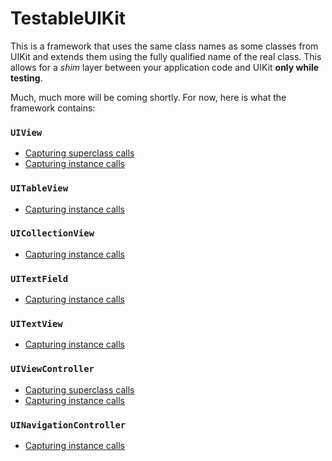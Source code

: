 TestableUIKit
=============

This is a framework that uses the same class names as some classes from UIKit and extends them using the fully qualified name of the real class.  This allows for a *shim* layer between your application code and UIKit **only while testing**.

Much, much more will be coming shortly.  For now, here is what the framework contains:

### `UIView`
 - [Capturing superclass calls](UIViewSuperCalls.md)
 - [Capturing instance calls](UIViewCalls.md)

### `UITableView`
- [Capturing instance calls](UITableViewCalls.md)

### `UICollectionView`
- [Capturing instance calls](UICollectionViewCalls.md)

### `UITextField`
- [Capturing instance calls](UITextFieldCalls.md)

### `UITextView`
- [Capturing instance calls](UITextViewCalls.md)

### `UIViewController`
- [Capturing superclass calls](UIViewControllerSuperCalls.md)
- [Capturing instance calls](UIViewControllerCalls.md)

### `UINavigationController`
- [Capturing instance calls](UINavigationControllerCalls.md)
